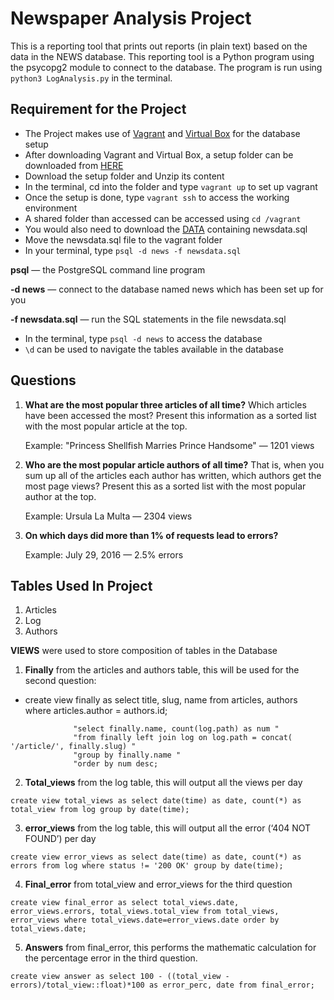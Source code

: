 # Newspaper Analysis Project
This is a reporting tool that prints out reports (in plain text) based on the data in the NEWS database. This reporting tool is a Python program using the psycopg2 module to connect to the database.  The program is run using  `python3 LogAnalysis.py`  in the terminal.


## Requirement for the Project
* The Project makes use of [Vagrant](vagrantup.com/downloads.html) and [Virtual Box](https://www.virtualbox.org/wiki/Downloads) for the database setup
* After downloading Vagrant and Virtual Box, a setup folder can be downloaded from [HERE](https://d17h27t6h515a5.cloudfront.net/topher/2017/August/59822701_fsnd-virtual-machine/fsnd-virtual-machine.zip)
* Download the setup folder and Unzip its content 
* In the terminal, cd into the folder and  type `vagrant up` to set up vagrant 
* Once the setup is done, type `vagrant ssh` to access the working environment
* A shared folder than accessed can be accessed using  `cd /vagrant`
* You would also need to download the [DATA](https://d17h27t6h515a5.cloudfront.net/topher/2016/August/57b5f748_newsdata/newsdata.zip) containing newsdata.sql 
* Move the newsdata.sql file to the vagrant folder 
* In your terminal, type `psql -d news -f newsdata.sql`

**psql** — the PostgreSQL command line program

**-d news** — connect to the database named news which has been set up for you

**-f newsdata.sql** — run the SQL statements in the file newsdata.sql

* In the terminal, type `psql -d news` to access the database 
* `\d` can be used to navigate the tables available in the database 


## Questions
1. **What are the most popular three articles of all time?** Which articles have been accessed the most? Present this information as a sorted list with the most popular article at the top.

      Example:
        "Princess Shellfish Marries Prince Handsome" — 1201 views

2. **Who are the most popular article authors of all time?** That is, when you sum up all of the articles each author has written, which authors get the most page views? Present this as a sorted list with the most popular author at the top.

      Example:
        Ursula La Multa — 2304 views

3. **On which days did more than 1% of requests lead to errors?** 

      Example:
        July 29, 2016 — 2.5% errors


## Tables Used In Project 
1. Articles
2. Log
3. Authors


**VIEWS** were used to store composition of tables in the Database 

1. **Finally** from the articles and authors table, this will be used for the second question:

* create view finally as select title, slug, name from articles, authors
where articles.author = authors.id;

```
              "select finally.name, count(log.path) as num "
              "from finally left join log on log.path = concat( '/article/', finally.slug) "
              "group by finally.name "
              "order by num desc;
```

2. **Total_views** from the log table, this will output all the views per day 

```
create view total_views as select date(time) as date, count(*) as total_view from log group by date(time);
```

3. **error_views** from the log table, this will output all the error (‘404 NOT FOUND’) per day 

```
create view error_views as select date(time) as date, count(*) as errors from log where status != '200 OK' group by date(time);
```

4. **Final_error** from total_view and error_views for the third question

```
create view final_error as select total_views.date, error_views.errors, total_views.total_view from total_views, error_views where total_views.date=error_views.date order by total_views.date;
```

5. **Answers** from final_error, this performs the mathematic calculation for the percentage error in the third question.

```
create view answer as select 100 - ((total_view - errors)/total_view::float)*100 as error_perc, date from final_error;
```





